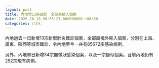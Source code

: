 ```yaml
---
layout: post
title: 內地增13宗確診　全部為輸入個案
date: 2020-10-18 08:53:21.000000000 +08:00
categories: rthk
---
```


內地過去一日新增13宗新型肺炎確診個案，全部屬境外輸入個案，分別在上海、廣東、陝西等城市確診，令內地至今一共有85672宗感染病例。

另外，內地單日新增34宗無徵狀感染個案，以及一宗疑似個案。目前內地仍有252宗現有病例。
